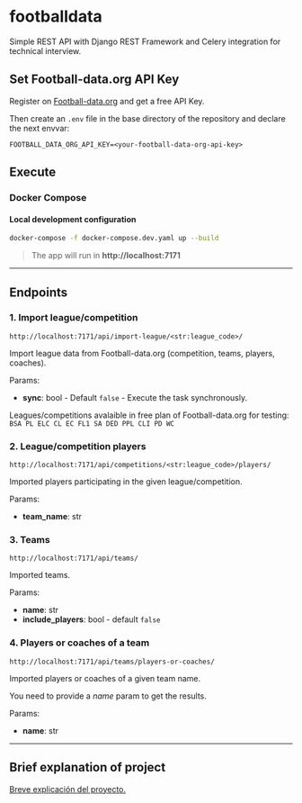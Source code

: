 # footballdata

Simple REST API with Django REST Framework and Celery integration for technical interview.

## Set Football-data.org API Key
Register on [Football-data.org](https://www.football-data.org/client/register) and get a free API Key.

Then create an `.env` file in the base directory of the repository and declare the next envvar:
```
FOOTBALL_DATA_ORG_API_KEY=<your-football-data-org-api-key>
```

## Execute
### Docker Compose

#### Local development configuration

```bash
docker-compose -f docker-compose.dev.yaml up --build
```

> The app will run in **http://localhost:7171**

----------------

## Endpoints

### 1. Import league/competition
`http://localhost:7171/api/import-league/<str:league_code>/`

Import league data from Football-data.org (competition, teams, players, coaches).

Params:
- **sync**: bool - Default `false` - Execute the task synchronously.

Leagues/competitions avalaible in free plan of Football-data.org for testing:
`BSA PL ELC CL EC FL1 SA DED PPL CLI PD WC`

### 2. League/competition players
`http://localhost:7171/api/competitions/<str:league_code>/players/`

Imported players participating in the given league/competition.

Params:
- **team_name**: str

### 3. Teams
`http://localhost:7171/api/teams/`

Imported teams.

Params:
- **name**: str
- **include_players**: bool - default `false`

### 4. Players or coaches of a team
`http://localhost:7171/api/teams/players-or-coaches/`

Imported players or coaches of a given team name.

You need to provide a *name* param to get the results.

Params:
- **name**: str

----------------

## Brief explanation of project

[Breve explicación del proyecto.](./docs/project_spanish.md)